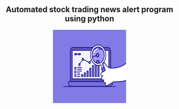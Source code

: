 <h2 align = "center"> Automated stock trading news alert program using python </h2>
<p align="center">
  <img src = "74pZ.gif"  width = "200" height = "200"/>
</p>


